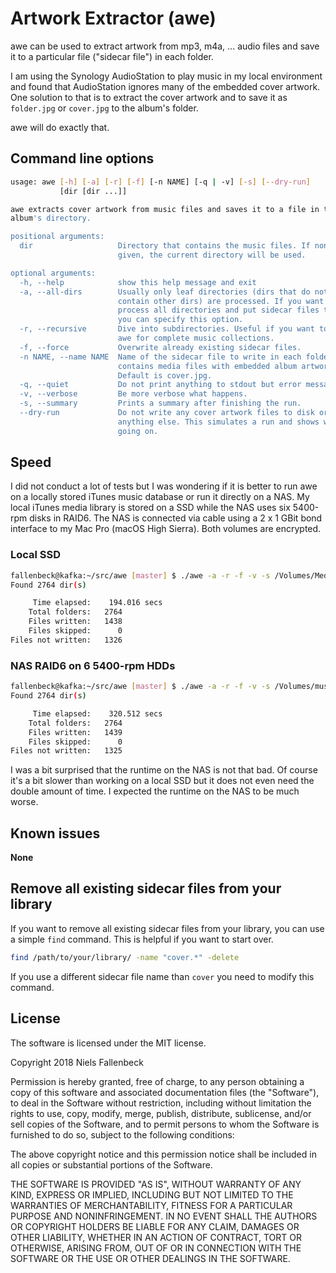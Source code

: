 # Artwork Extractor (awe)

awe can be used to extract artwork from mp3, m4a, ... audio files and save
it to a particular file ("sidecar file") in each folder.

I am using the Synology AudioStation to play music in my local environment
and found that AudioStation ignores many of the embedded cover artwork.
One solution to that is to extract the cover artwork and to save it as
`folder.jpg` or `cover.jpg` to the album's folder.

awe will do exactly that.

## Command line options

```sh
usage: awe [-h] [-a] [-r] [-f] [-n NAME] [-q | -v] [-s] [--dry-run]
           [dir [dir ...]]

awe extracts cover artwork from music files and saves it to a file in the each
album's directory.

positional arguments:
  dir                   Directory that contains the music files. If none
                        given, the current directory will be used.

optional arguments:
  -h, --help            show this help message and exit
  -a, --all-dirs        Usually only leaf directories (dirs that do not
                        contain other dirs) are processed. If you want to
                        process all directories and put sidecar files to it
                        you can specify this option.
  -r, --recursive       Dive into subdirectories. Useful if you want to use
                        awe for complete music collections.
  -f, --force           Overwrite already existing sidecar files.
  -n NAME, --name NAME  Name of the sidecar file to write in each folder that
                        contains media files with embedded album artwork.
                        Default is cover.jpg.
  -q, --quiet           Do not print anything to stdout but error messages.
  -v, --verbose         Be more verbose what happens.
  -s, --summary         Prints a summary after finishing the run.
  --dry-run             Do not write any cover artwork files to disk or change
                        anything else. This simulates a run and shows whats
                        going on.
```

## Speed

I did not conduct a lot of tests but I was wondering if it is better to run
awe on a locally stored iTunes music database or run it directly on a NAS.
My local iTunes media library is stored on a SSD while the NAS uses six
5400-rpm disks in RAID6. The NAS is connected via cable using a 2 x 1 GBit
bond interface to my Mac Pro (macOS High Sierra). Both volumes are encrypted.

### Local SSD
```sh
fallenbeck@kafka:~/src/awe [master] $ ./awe -a -r -f -v -s /Volumes/Media/iTunes/iTunes\ Media/Music/
Found 2764 dir(s)

     Time elapsed:    194.016 secs
    Total folders:   2764
    Files written:   1438
    Files skipped:      0
Files not written:   1326
```

### NAS RAID6 on 6 5400-rpm HDDs
```sh
fallenbeck@kafka:~/src/awe [master] $ ./awe -a -r -f -v -s /Volumes/music/
Found 2764 dir(s)

     Time elapsed:    320.512 secs
    Total folders:   2764
    Files written:   1439
    Files skipped:      0
Files not written:   1325
```

I was a bit surprised that the runtime on the NAS is not that bad. Of course
it's a bit slower than working on a local SSD but it does not even need the
double amount of time. I expected the runtime on the NAS to be much worse.

## Known issues
**None**

## Remove all existing sidecar files from your library
If you want to remove all existing sidecar files from your library, you can
use a simple `find` command. This is helpful if you want to start over.

```sh
find /path/to/your/library/ -name "cover.*" -delete
```

If you use a different sidecar file name than `cover` you need to modify this
command.

## License

The software is licensed under the MIT license.

Copyright 2018 Niels Fallenbeck

Permission is hereby granted, free of charge, to any person obtaining a copy of this software and associated documentation files (the "Software"), to deal in the Software without restriction, including without limitation the rights to use, copy, modify, merge, publish, distribute, sublicense, and/or sell copies of the Software, and to permit persons to whom the Software is furnished to do so, subject to the following conditions:

The above copyright notice and this permission notice shall be included in all copies or substantial portions of the Software.

THE SOFTWARE IS PROVIDED "AS IS", WITHOUT WARRANTY OF ANY KIND, EXPRESS OR IMPLIED, INCLUDING BUT NOT LIMITED TO THE WARRANTIES OF MERCHANTABILITY, FITNESS FOR A PARTICULAR PURPOSE AND NONINFRINGEMENT. IN NO EVENT SHALL THE AUTHORS OR COPYRIGHT HOLDERS BE LIABLE FOR ANY CLAIM, DAMAGES OR OTHER LIABILITY, WHETHER IN AN ACTION OF CONTRACT, TORT OR OTHERWISE, ARISING FROM, OUT OF OR IN CONNECTION WITH THE SOFTWARE OR THE USE OR OTHER DEALINGS IN THE SOFTWARE.